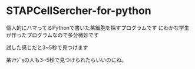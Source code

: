 STAPCellSercher-for-python
==========================
個人的にハマってるPythonで書いた某細胞を探すプログラムです
にわかな学生が作ったプログラムなので多分微妙です

試した感じだと3~5秒で見つけます

某ﾘｹｼﾞｮの人も3~5秒で見つけられたらいいのにね。
